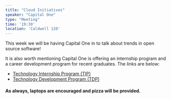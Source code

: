 ```yaml
---
title: "Cloud Initiatives"
speaker: "Capital One"
type: "Meeting"
time: '19:30'
location: 'Caldwell 120'
---
```


This week we will be having Capital One in to talk about trends in open source software!

It is also worth mentioning Capital One is offering an internship program and a career development program for recent graduates. The links are below:

  *   [Technology Internship Program (TIP)](https://campus.capitalone.com/job/mclean/technology-development-program-intern-18-19/1786/8903613)
  *   [Technology Development Program (TDP)](https://campus.capitalone.com/job/mclean/technology-development-program-associate-18-19/1786/8903611)

#### As always, laptops are encouraged and pizza will be provided.
